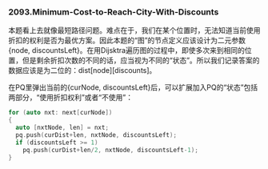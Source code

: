 ### 2093.Minimum-Cost-to-Reach-City-With-Discounts

本题看上去就像最短路径问题。难点在于，我们在某个位置时，无法知道当前使用折扣的权利是否为最优方案。因此本题的“图”的节点定义应该设计为二元参数 {node, discountsLeft}。在用Dijsktra遍历图的过程中，即使多次来到相同的位置，但是剩余折扣次数的不同的话，应当视为不同的“状态”。所以我们记录答案的数据应该是为二位的：dist[node][discounts]。

在PQ里弹出当前的{curNode, discountsLeft}后，可以扩展加入PQ的“状态”包括两部分，“使用折扣权利”或者“不使用”：
```cpp
for (auto nxt: next[curNode])
{ 
  auto [nxtNode, len] = nxt;
  pq.push(curDist+len, nxtNode, discountsLeft);
  if (discountsLeft >= 1)
    pq.push(curDist+len/2, nxtNode, discountsLeft-1);
}
```

